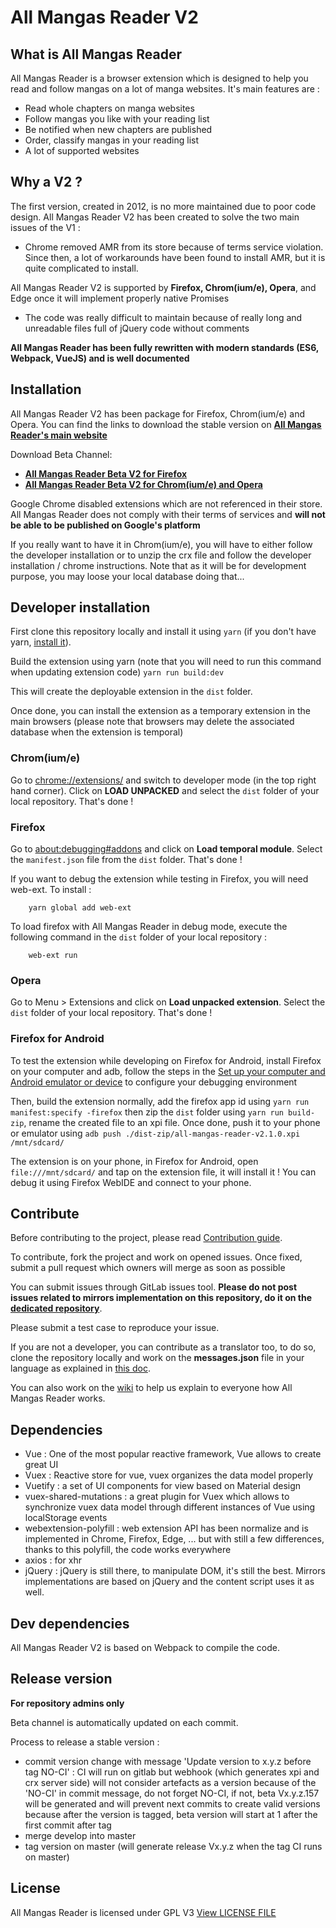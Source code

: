 # All Mangas Reader V2

## What is All Mangas Reader
All Mangas Reader is a browser extension which is designed to help you read and follow mangas on a lot of manga websites. It's main features are :
* Read whole chapters on manga websites
* Follow mangas you like with your reading list
* Be notified when new chapters are published
* Order, classify mangas in your reading list
* A lot of supported websites

## Why a V2 ?
The first version, created in 2012, is no more maintained due to poor code design.
All Mangas Reader V2 has been created to solve the two main issues of the V1 : 
 - Chrome removed AMR from its store because of terms service violation. Since then, a lot of workarounds have been found to install AMR, but it is quite complicated to install.

All Mangas Reader V2 is supported by **Firefox, Chrom(ium/e), Opera**, and Edge once it will implement properly native Promises

 - The code was really difficult to maintain because of really long and unreadable files full of jQuery code without comments

**All Mangas Reader has been fully rewritten with modern standards (ES6, Webpack, VueJS) and is well documented**


## Installation
All Mangas Reader V2 has been package for Firefox, Chrom(ium/e) and Opera. You can find the links to download the stable version on **[All Mangas Reader's main website](https://v2.allmangasreader.com)**

Download Beta Channel:
 - **[All Mangas Reader Beta V2 for Firefox](https://release.allmangasreader.com/all-mangas-reader-beta-latest.xpi)**
 - **[All Mangas Reader Beta V2 for Chrom(ium/e) and Opera](https://release.allmangasreader.com/all-mangas-reader-beta-latest.crx)**

Google Chrome disabled extensions which are not referenced in their store. All Mangas Reader does not comply with their terms of services and **will not be able to be published on Google's platform**

If you really want to have it in Chrom(ium/e), you will have to either follow the developer installation or to unzip the crx file and follow the developer installation / chrome instructions. Note that as it will be for development purpose, you may loose your local database doing that...

## Developer installation
First clone this repository locally and install it using `yarn` (if you don't have yarn, [install it](https://yarnpkg.com)).

Build the extension using yarn (note that you will need to run this command when updating extension code) `yarn run build:dev`

This will create the deployable extension in the `dist` folder.

Once done, you can install the extension as a temporary extension in the main browsers (please note that browsers may delete the associated database when the extension is temporal)

### Chrom(ium/e)
Go to [chrome://extensions/](chrome://extensions/) and switch to developer mode (in the top right hand corner). Click on **LOAD UNPACKED** and select the `dist` folder of your local repository. That's done !

### Firefox
Go to [about:debugging#addons](about:debugging#addons) and click on **Load temporal module**. Select the `manifest.json` file from the `dist` folder. That's done !

If you want to debug the extension while testing in Firefox, you will need web-ext. To install :
```
    yarn global add web-ext
```
To load firefox with All Mangas Reader in debug mode, execute the following command in the `dist` folder of your local repository :
```
    web-ext run
```

### Opera
Go to Menu > Extensions and click on **Load unpacked extension**. Select the `dist` folder of your local repository. That's done !

### Firefox for Android
To test the extension while developing on Firefox for Android, install Firefox on your computer and adb, follow the steps in the [Set up your computer and Android emulator or device](https://developer.mozilla.org/en-US/docs/Mozilla/Add-ons/WebExtensions/Developing_WebExtensions_for_Firefox_for_Android) to configure your debugging environment 

Then, build the extension normally, add the firefox app id using `yarn run manifest:specify -firefox` then zip the `dist` folder using `yarn run build-zip`, rename the created file to an xpi file. Once done, push it to your phone or emulator using `adb push ./dist-zip/all-mangas-reader-v2.1.0.xpi /mnt/sdcard/`

The extension is on your phone, in Firefox for Android, open `file:///mnt/sdcard/` and tap on the extension file, it will install it ! You can debug it using Firefox WebIDE and connect to your phone.

## Contribute
Before contributing to the project, please read [Contribution guide](CONTRIBUTING.md).

To contribute, fork the project and work on opened issues. Once fixed, submit a pull request which owners will merge as soon as possible

You can submit issues through GitLab issues tool. **Please do not post issues related to mirrors implementation on this repository, do it on the [dedicated repository](https://gitlab.com/all-mangas-reader/all-mangas-reader-2-mirrors/issues)**.

Please submit a test case to reproduce your issue.

If you are not a developer, you can contribute as a translator too, to do so, clone the repository locally and work on the **messages.json** file in your language as explained in [this doc](https://developer.mozilla.org/en-US/Add-ons/WebExtensions/API/i18n/Locale-Specific_Message_reference).

You can also work on the [wiki](https://gitlab.com/all-mangas-reader/all-mangas-reader-2/wikis/) to help us explain to everyone how All Mangas Reader works.


## Dependencies
 - Vue : One of the most popular reactive framework, Vue allows to create great UI
 - Vuex : Reactive store for vue, vuex organizes the data model properly
 - Vuetify : a set of UI components for view based on Material design
 - vuex-shared-mutations : a great plugin for Vuex which allows to synchronize vuex data model through different instances of Vue using localStorage events
 - webextension-polyfill : web extension API has been normalize and is implemented in Chrome, Firefox, Edge, ... but with still a few differences, thanks to this polyfill, the code works everywhere
 - axios : for xhr
 - jQuery : jQuery is still there, to manipulate DOM, it's still the best. Mirrors implementations are based on jQuery and the content script uses it as well.

## Dev dependencies
All Mangas Reader V2 is based on Webpack to compile the code.

## Release version
**For repository admins only**

Beta channel is automatically updated on each commit.

Process to release a stable version : 
 - commit version change with message 'Update version to x.y.z before tag NO-CI' : CI will run on gitlab but webhook (which generates xpi and crx server side) will not consider artefacts as a version because of the 'NO-CI' in commit message, do not forget NO-CI, if not, beta Vx.y.z.157 will be generated and will prevent next commits to create valid versions because after the version is tagged, beta version will start at 1 after the first commit after tag
 - merge develop into master
 - tag version on master (will generate release Vx.y.z when the tag CI runs on master)

## License
All Mangas Reader is licensed under GPL V3
[View LICENSE FILE](LICENSE)